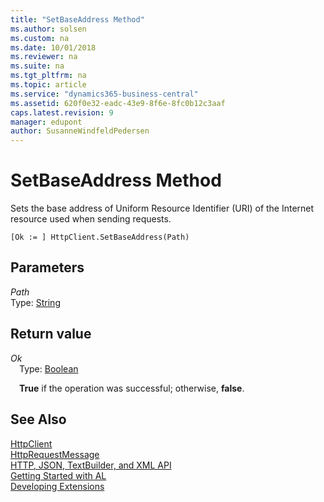 ```yaml
---
title: "SetBaseAddress Method"
ms.author: solsen
ms.custom: na
ms.date: 10/01/2018
ms.reviewer: na
ms.suite: na
ms.tgt_pltfrm: na
ms.topic: article
ms.service: "dynamics365-business-central"
ms.assetid: 620f0e32-eadc-43e9-8f6e-8fc0b12c3aaf
caps.latest.revision: 9
manager: edupont
author: SusanneWindfeldPedersen
---
```


 

# SetBaseAddress Method

Sets the base address of Uniform Resource Identifier (URI) of the Internet resource used when sending requests.

```
[Ok := ] HttpClient.SetBaseAddress(Path)
```
## Parameters
*Path*  
Type: [String](../datatypes/devenv-text-data-type.md)

## Return value
*Ok*  
&emsp;Type: [Boolean](../datatypes/devenv-boolean-data-type.md)  

&emsp;**True** if the operation was successful; otherwise, **false**.

## See Also
[HttpClient](httpclient-class.md)  
[HttpRequestMessage](httprequestmessage-class.md)  
[HTTP, JSON, TextBuilder, and XML API](../devenv-restapi-overview.md)  
[Getting Started with AL](../devenv-get-started.md)  
[Developing Extensions](../devenv-dev-overview.md)  